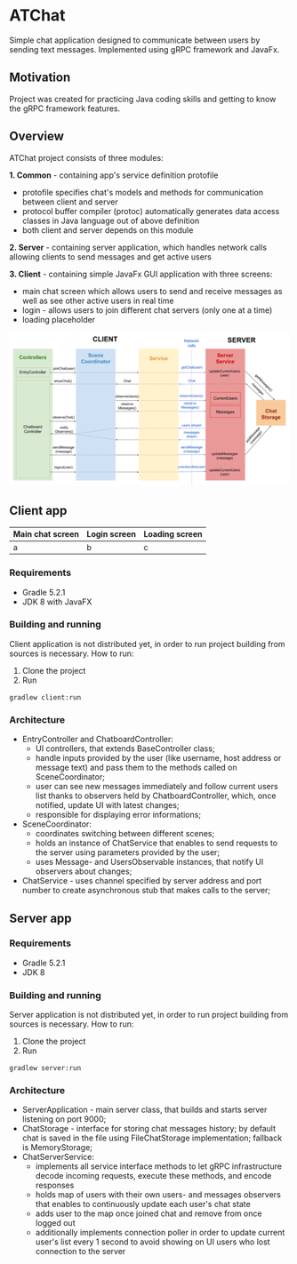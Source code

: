 # ATChat
Simple chat application designed to communicate between users by sending text messages. Implemented using gRPC framework and JavaFx.

## Motivation
Project was created for practicing Java coding skills and getting to know the gRPC framework features.

## Overview
ATChat project consists of three modules:

**1. Common** - containing app's service definition protofile
* protofile specifies chat's models and methods for communication between client and server
* protocol buffer compiler (protoc) automatically generates data access classes in Java language out of above definition
* both client and server depends on this module

**2. Server** - containing server application, which handles network calls allowing clients to send messages and get active users
   
**3. Client** - containing simple JavaFx GUI application with three screens: 
* main chat screen which allows users to send and receive messages as well as see other active users in real time
* login - allows users to join different chat servers (only one at a time)
* loading placeholder

![](images/atchat_diagram.png)


## Client app

| Main chat screen | Login screen | Loading screen |
| --- | --- | --- |
| a | b | c |

### Requirements
* Gradle 5.2.1
* JDK 8 with JavaFX
### Building and running
Client application is not distributed yet, in order to run project building from sources is necessary.
How to run:
1. Clone the project
2. Run
```
gradlew client:run
``` 

### Architecture
* EntryController and ChatboardController:
  - UI controllers, that extends BaseController class;
  - handle inputs provided by the user (like username, host address or message text) and pass them to the methods called on SceneCoordinator;
  - user can see new messages immediately and follow current users list thanks to observers held by ChatboardController, which, once notified, update UI with latest changes;
  - responsible for displaying error informations;
* SceneCoordinator:
  - coordinates switching between different scenes; 
  - holds an instance of ChatService that enables to send requests to the server using parameters provided by the user; 
  - uses Message- and UsersObservable instances, that notify UI observers about changes;
* ChatService - uses channel specified by server address and port number to create asynchronous stub that makes calls to the server;

## Server app
### Requirements
* Gradle 5.2.1
* JDK 8
### Building and running
Server application is not distributed yet, in order to run project building from sources is necessary.
How to run:
1. Clone the project
2. Run
```
gradlew server:run
``` 

### Architecture
* ServerApplication - main server class, that builds and starts server listening on port 9000;
* ChatStorage - interface for storing chat messages history; by default chat is saved in the file using FileChatStorage implementation; fallback is MemoryStorage;
* ChatServerService:
    - implements all service interface methods to let gRPC infrastructure decode incoming requests, execute these methods, and encode responses
    - holds map of users with their own users- and messages observers that enables to continuously update each user's chat state
    - adds user to the map once joined chat and remove from once logged out
    - additionally implements connection poller in order to update current user's list every 1 second to avoid showing on UI users who lost connection to the server

